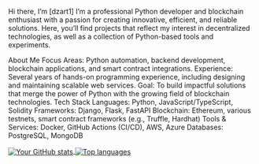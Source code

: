 Hi there, I’m [dzart1]
I’m a professional Python developer and blockchain enthusiast with a passion for creating innovative, efficient, and reliable solutions. Here, you’ll find projects that reflect my interest in decentralized technologies, as well as a collection of Python-based tools and experiments.

About Me
Focus Areas: Python automation, backend development, blockchain applications, and smart contract integrations.
Experience: Several years of hands-on programming experience, including designing and maintaining scalable web services.
Goal: To build impactful solutions that merge the power of Python with the growing field of blockchain technologies.
Tech Stack
Languages: Python, JavaScript/TypeScript, Solidity
Frameworks: Django, Flask, FastAPI
Blockchain: Ethereum, various testnets, smart contract frameworks (e.g., Truffle, Hardhat)
Tools & Services: Docker, GitHub Actions (CI/CD), AWS, Azure
Databases: PostgreSQL, MongoDB

<a href="https://github.com/anuraghazra/github-readme-stats"> <img align="center" src="https://github-readme-stats.vercel.app/api?username=YOUR_USERNAME&show_icons=true&theme=default" alt="Your GitHub stats" /> </a> <a href="https://github.com/anuraghazra/github-readme-stats"> <img align="center" src="https://github-readme-stats.vercel.app/api/top-langs/?username=YOUR_USERNAME&layout=compact&theme=default" alt="Top languages" /> </a>
